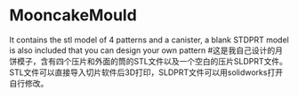 # MooncakeMould
It contains the stl model of 4 patterns and a canister, a blank STDPRT model is also included that you can design your own pattern
#这是我自己设计的月饼模子，含有四个压片和外面的筒的STL文件以及一个空白的压片SLDPRT文件。STL文件可以直接导入切片软件后3D打印，SLDPRT文件可以用solidworks打开自行修改。
